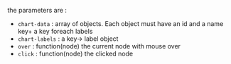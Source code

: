 the parameters are :

* `chart-data` : array of objects. Each object must have an id and a name key+ a key foreach labels
* `chart-labels` : a key-> label object
* `over` : function(node) the current node with mouse over
* `click` : function(node) the clicked node
